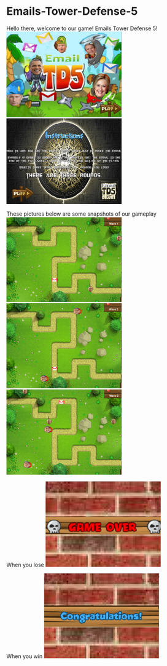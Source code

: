 # Emails-Tower-Defense-5
<p>Hello there, welcome to our game! Emails Tower Defense 5!
<img src="https://github.com/JL12345/Emails-Tower-Defense-5/blob/master/Ninja%20Mangos/Ninja%20Mangos/Snips%20for%20Algor/title.PNG" width = 300>
<img src="https://github.com/JL12345/Emails-Tower-Defense-5/blob/master/Ninja%20Mangos/Ninja%20Mangos/Snips%20for%20Algor/intro.PNG" width = 300>
<p>These pictures below are some snapshots of our gameplay
<img src="https://github.com/JL12345/Emails-Tower-Defense-5/blob/master/Ninja%20Mangos/Ninja%20Mangos/Snips%20for%20Algor/Snip%234.PNG" width = 300>
<img src="https://github.com/JL12345/Emails-Tower-Defense-5/blob/master/Ninja%20Mangos/Ninja%20Mangos/Snips%20for%20Algor/Snip%235.PNG" width = 300>
<img src="https://github.com/JL12345/Emails-Tower-Defense-5/blob/master/Ninja%20Mangos/Ninja%20Mangos/Snips%20for%20Algor/Snip%236.PNG" width = 300> 
<p>When you lose
<img src="https://github.com/JL12345/Emails-Tower-Defense-5/blob/master/Ninja%20Mangos/Ninja%20Mangos/Snips%20for%20Algor/Snip%237.PNG" width = 300>
<p>When you win
<img src="https://github.com/JL12345/Emails-Tower-Defense-5/blob/master/Ninja%20Mangos/Ninja%20Mangos/Snips%20for%20Algor/Snip%238.PNG" width = 300>
